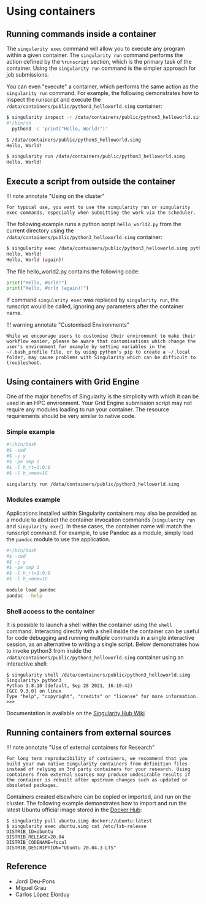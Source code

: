 # Using containers
## Running commands inside a container
The `singularity exec` command will allow you to execute any program within a given container. The `singularity run` command performs the action defined by the `%runscript` section, which is the primary task of the container. Using the `singularity run` command is the simpler approach for job submissions.

You can even "execute" a container, which performs the same action as the `singularity run` command. For example, the following demonstrates how to inspect the runscript and execute the `/data/containers/public/python3_helloworld.simg` container:

```bash
$ singularity inspect -r /data/containers/public/python3_helloworld.simg
#!/bin/sh
  python3 -c 'print("Hello, World!")'

$ /data/containers/public/python3_helloworld.simg
Hello, World!

$ singularity run /data/containers/public/python3_helloworld.simg
Hello, World!
```

## Execute a script from outside the container
!!! note annotate "Using on the cluster"

    For typical use, you want to use the singularity run or singularity exec commands, especially when submitting the work via the scheduler.

The following example runs a python script `hello_world2.py` from the current directory using the `/data/containers/public/python3_helloworld.simg` container:

```bash
$ singularity exec /data/containers/public/python3_helloworld.simg python3 ./hello_world2.py
Hello, World!
Hello, World (again)!
```

The file hello_world2.py contains the following code:

```python
print("Hello, World!")
print("Hello, World (again)!")
```

If command `singularity exec` was replaced by `singularity run`, the runscript would be called, ignoring any parameters after the container name.

!!! warning annotate "Customised Environments"

    While we encourage users to customise their environment to make their workflow easier, please be aware that customisations which change the user's environment for example by setting variables in the ~/.bash_profile file, or by using python's pip to create a ~/.local folder, may cause problems with Singularity which can be difficult to troubleshoot.

## Using containers with Grid Engine
One of the major benefits of Singularity is the simplicity with which it can be used in an HPC environment. Your Grid Engine submission script may not require any modules loading to run your container. The resource requirements should be very similar to native code.

### Simple example

```bash
#!/bin/bash
#$ -cwd
#$ -j y
#$ -pe smp 1
#$ -l h_rt=1:0:0
#$ -l h_vmem=1G

singularity run /data/containers/public/python3_helloworld.simg
```

### Modules example
Applications installed within Singularity containers may also be provided as a module to abstract the container invocation commands (`singularity run` and `singularity exec`). In these cases, the container name will match the runscript command. For example, to use Pandoc as a module, simply load the `pandoc` module to use the application.

```bash
#!/bin/bash
#$ -cwd
#$ -j y
#$ -pe smp 1
#$ -l h_rt=1:0:0
#$ -l h_vmem=1G

module load pandoc
pandoc --help
```

### Shell access to the container
It is possible to launch a shell within the container using the `shell` command. Interacting directly with a shell inside the container can be useful for code debugging and running multiple commands in a single interactive session, as an alternative to writing a single script. Below demonstrates how to invoke python3 from inside the `/data/containers/public/python3_helloworld.simg` container using an interactive shell:

```
$ singularity shell /data/containers/public/python3_helloworld.simg
Singularity> python3
Python 3.8.10 (default, Sep 28 2021, 16:10:42)
[GCC 9.3.0] on linux
Type "help", "copyright", "credits" or "license" for more information.
>>>
```

Documentation is available on the [Singularity Hub Wiki](https://github.com/singularityhub/singularityhub.github.io/wiki)

## Running containers from external sources
!!! note annotate "Use of external containers for Research"

    For long term reproducibility of containers, we recommend that you build your own native Singularity containers from definition files instead of relying on 3rd party containers for your research. Using containers from external sources may produce undesirable results if the container is rebuilt after upstream changes such as updated or obsoleted packages.

Containers created elsewhere can be copied or imported, and run on the cluster. The following example demonstrates how to import and run the latest Ubuntu official image stored in the [Docker Hub](https://hub.docker.com/_/ubuntu/):

```
$ singularity pull ubuntu.simg docker://ubuntu:latest
$ singularity exec ubuntu.simg cat /etc/lsb-release
DISTRIB_ID=Ubuntu
DISTRIB_RELEASE=20.04
DISTRIB_CODENAME=focal
DISTRIB_DESCRIPTION="Ubuntu 20.04.3 LTS"
```

## Reference

- Jordi Deu-Pons
- Miguel Grau
- Carlos López Elorduy